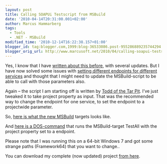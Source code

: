 ```yaml
---
layout: post
title: Calling SOAPUi Testscript from MSBuild
date: '2010-04-14T20:31:00.001+02:00'
author: Marcus Hammarberg
tags:
  - Tools
  - .NET - MSBuild
modified_time: '2010-12-14T16:22:38.157+01:00'
blogger_id: tag:blogger.com,1999:blog-36533086.post-955286889235744294
blogger_orig_url: http://www.marcusoft.net/2010/04/calling-soapui-testscript-from-msbuild.html
---
```



Yes, I know that I have
<a href="http://www.marcusoft.net/2010/03/soapui-and-msbuild.html"
target="_blank">written about this before</a>, with several updates. But
I have now solved some issues with <a
href="http://www.marcusoft.net/2010/03/changing-endpoint-from-command-line.html"
target="_blank">setting different endpoints for different services</a>
and thought that I might need to update the MSBuild-script to be able to
call with those parameters also.

Again – the script I am starting off is written by <a
href="http://blog.goneopen.com/2010/01/msbuild-execution-of-soapui-testrunner/"
target="_blank">Todd of the Tar Pit</a>. I’ve just tweaked it to take
project property as input. That was the recommended way to change the
endpoint for one service, to set the endpoint to a projectwide
parameter.

So,
<a href="http://pastie.org/921808" target="_blank">here is what the new
MSBuild</a> targets looks like.

And <a href="http://pastie.org/919796" target="_blank">here is a
DOS-command</a> that runs the MSBuild-target TestAll with the project
property set to a endpoint.

Please note that I was running this on a 64-bit Windows 7 and got some
strange paths (Framework64) that you want to change..

You can download my complete (now updated) project
<a href="http://dl.dropbox.com/u/2408484/Marcusoft.SOAPUiDemo.zip"
target="_blank">from here</a>.

